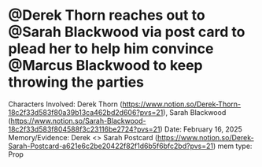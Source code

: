 # @Derek Thorn reaches out to @Sarah Blackwood via post card to plead her to help him convince @Marcus Blackwood to keep throwing the parties

Characters Involved: Derek Thorn (https://www.notion.so/Derek-Thorn-18c2f33d583f80a39b13ca462bd2d606?pvs=21), Sarah Blackwood (https://www.notion.so/Sarah-Blackwood-18c2f33d583f804588f3c23116be2724?pvs=21)
Date: February 16, 2025
Memory/Evidence: Derek <> Sarah Postcard (https://www.notion.so/Derek-Sarah-Postcard-a621e6c2be20422f82f1d6b5f6bfc2bd?pvs=21)
mem type: Prop
